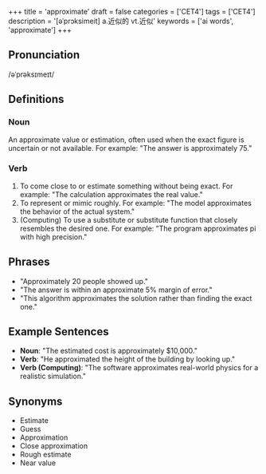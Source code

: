 +++
title = 'approximate'
draft = false
categories = ['CET4']
tags = ['CET4']
description = '[əˈprɔksimeit] a.近似的 vt.近似'
keywords = ['ai words', 'approximate']
+++

## Pronunciation
/əˈprəksɪmeɪt/

## Definitions
### Noun
An approximate value or estimation, often used when the exact figure is uncertain or not available. For example: "The answer is approximately 75."
### Verb
1. To come close to or estimate something without being exact. For example: "The calculation approximates the real value."
2. To represent or mimic roughly. For example: "The model approximates the behavior of the actual system."
3. (Computing) To use a substitute or substitute function that closely resembles the desired one. For example: "The program approximates pi with high precision."

## Phrases
- "Approximately 20 people showed up."
- "The answer is within an approximate 5% margin of error."
- "This algorithm approximates the solution rather than finding the exact one."

## Example Sentences
- **Noun**: "The estimated cost is approximately $10,000."
- **Verb**: "He approximated the height of the building by looking up."
- **Verb (Computing)**: "The software approximates real-world physics for a realistic simulation."

## Synonyms
- Estimate
- Guess
- Approximation
- Close approximation
- Rough estimate
- Near value
